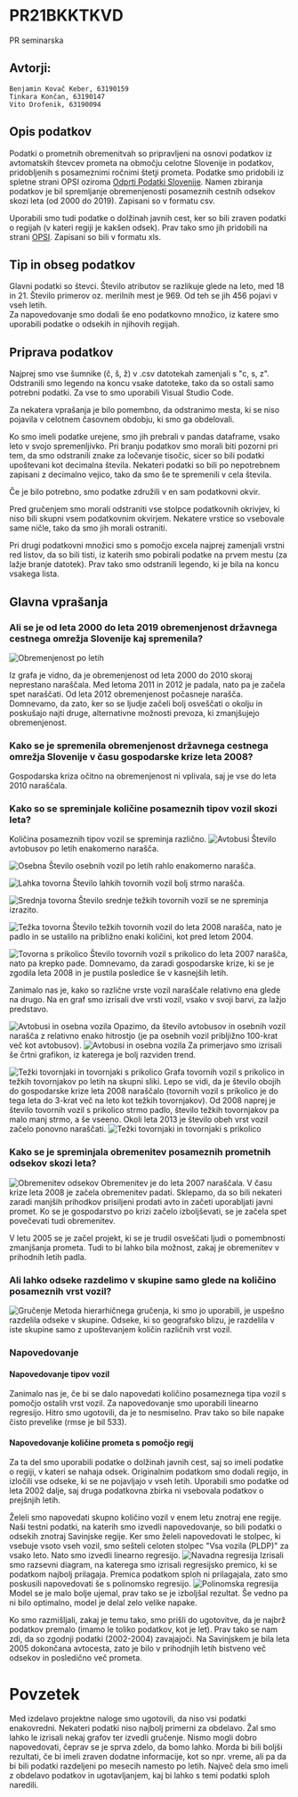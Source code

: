# PR21BKKTKVD
PR seminarska
## Avtorji:
    Benjamin Kovač Keber, 63190159 
    Tinkara Končan, 63190147
    Vito Drofenik, 63190094
    
    
## Opis podatkov
Podatki o prometnih obremenitvah so pripravljeni na osnovi podatkov iz avtomatskih 
števcev prometa na območju celotne Slovenije in podatkov, pridobljenih s posameznimi
ročnimi štetji prometa. Podatke smo pridobili iz spletne strani OPSI oziroma [Odprti 
Podatki Slovenije](https://podatki.gov.si/dataset/pldp-karte-prometnih-obremenitev). 
Namen zbiranja podatkov je bil spremljanje obremenjenosti posameznih cestnih odsekov skozi 
leta (od 2000 do 2019). Zapisani so v formatu csv. 

Uporabili smo tudi podatke o dolžinah javnih cest,
 ker so bili zraven podatki o regijah (v kateri regiji je kakšen odsek). Prav tako smo jih pridobili na strani
 [OPSI](https://podatki.gov.si/dataset/dolzine-javnih-cest-po-obcinah-od-leta-2002). Zapisani so bili v formatu xls. 

## Tip in obseg podatkov
Glavni podatki so števci. Število atributov se razlikuje glede na leto, med 18 in 21. Število primerov oz. merilnih mest je 969. 
Od teh se jih 456 pojavi v vseh letih.  
Za napovedovanje smo dodali še eno podatkovno množico, iz katere smo uporabili podatke o odsekih in njihovih regijah.


## Priprava podatkov
Najprej smo vse šumnike (č, š, ž) v .csv datotekah zamenjali s "c, s, z". Odstranili smo legendo na koncu vsake datoteke, 
tako da so ostali samo potrebni podatki. Za vse to smo uporabili Visual Studio Code. 

Za nekatera vprašanja je bilo pomembno, da odstranimo mesta, ki se niso pojavila v celotnem časovnem obdobju, ki smo ga obdelovali.

Ko smo imeli podatke urejene, smo jih prebrali v pandas dataframe, vsako leto v svojo spremenljivko. Pri branju podatkov smo 
morali biti pozorni pri tem, da smo odstranili znake za ločevanje tisočic, sicer so bili podatki upoštevani kot decimalna števila. 
Nekateri podatki so bili po nepotrebnem zapisani z decimalno vejico, tako da smo še te spremenili v cela števila.

Če je bilo potrebno, smo podatke združili v en sam podatkovni okvir.

Pred gručenjem smo morali odstraniti vse stolpce podatkovnih okrivjev, ki niso bili skupni vsem podatkovnim okvirjem. 
Nekatere vrstice so vsebovale same ničle, tako da smo jih morali ostraniti. 

Pri drugi podatkovni množici smo s pomočjo excela najprej zamenjali vrstni red listov, da so bili tisti, iz katerih 
smo pobirali podatke na prvem mestu (za lažje branje datotek). Prav tako smo odstranili legendo, ki je bila na koncu vsakega
lista.

## Glavna vprašanja
### Ali se je od leta 2000 do leta 2019 obremenjenost državnega cestnega omrežja Slovenije kaj spremenila?
![Obremenjenost po letih](slike/obremenjenostPoLetih.jpeg)

Iz grafa je vidno, da je obremenjenost od leta 2000 do 2010 skoraj neprestano naraščala. Med letoma 2011 in 2012 je 
padala, nato pa je začela spet naraščati. Od leta 2012 obremenjenost počasneje narašča. Domnevamo, da zato, ker so 
se ljudje začeli bolj osveščati o okolju in poskušajo najti druge, alternativne možnosti prevoza, ki zmanjšujejo obremenjenost. 

### Kako se je spremenila obremenjenost državnega cestnega omrežja Slovenije v času gospodarske krize leta 2008?
Gospodarska kriza očitno na obremenjenost ni vplivala, saj je vse do leta 2010 naraščala.

### Kako so se spreminjale količine posameznih tipov vozil skozi leta?
Količina posameznih tipov vozil se spreminja različno.
![Avtobusi](slike/avtobusiPoLetih.png)
Število avtobusov po letih enakomerno narašča.

![Osebna](slike/osebnaVozila.png)
Število osebnih vozil po letih rahlo enakomerno narašča.

![Lahka tovorna](slike/lahkaTovornaVozila.png)
Število lahkih tovornih vozil bolj strmo narašča.

![Srednja tovorna](slike/srednjaTovornaVozila.png)
Število srednje težkih tovornih vozil se ne spreminja izrazito.

![Težka tovorna](slike/tezkaTovornaVozila.png)
Število težkih tovornih vozil do leta 2008 narašča, nato je padlo in se ustalilo na približno enaki količini, kot 
pred letom 2004. 

![Tovorna s prikolico](slike/TovornaSPrikolico.png)
Število tovornih vozil s prikolico do leta 2007 narašča, nato pa krepko pade. Domnevamo, da zaradi gospodarske krize, 
ki se je zgodila leta 2008 in je pustila posledice še v kasnejših letih. 

Zanimalo nas je, kako so različne vrste vozil naraščale relativno ena glede na drugo. Na en graf smo izrisali dve vrsti vozil, 
vsako v svoji barvi, za lažjo predstavo.

![Avtobusi in osebna vozila](slike/avtobusiOsebna.png)
Opazimo, da število avtobusov in osebnih vozil narašča z relativno enako hitrostjo 
(je pa osebnih vozil pribljižno 100-krat več kot avtobusov).
![Avtobusi in osebna vozila ](slike/avtobusiOsebnaLine.png)
Za primerjavo smo izrisali še črtni grafikon, iz katerega je bolj razviden trend.

![Težki tovornjaki in tovornjaki s prikolico](slike/tovornjakiPrikolicaTezki.png)
Grafa tovornih vozil s prikolico in težkih tovornjakov po letih na skupni sliki. 
Lepo se vidi, da je število obojih do gospodarske krize leta 2008 naraščalo (tovornih vozil s prikolico 
je do tega leta do 3-krat več na leto kot težkih tovornjakov). Od 2008 naprej je število tovornih 
vozil s prikolico strmo padlo, število težkih tovornjakov pa malo manj strmo, a še vseeno. 
Okoli leta 2013 je število obeh vrst vozil začelo ponovno naraščati.
![Težki tovornjaki in tovornjaki s prikolico](slike/tovornjakiPrikolicaTezkiLine.png)

### Kako se je spreminjala obremenitev posameznih prometnih odsekov skozi leta?
![Obremenitev odsekov](slike/sprememba.jfif)
Obremenitev je do leta 2007 naraščala. V času krize leta 2008 je začela obremenitev padati. Sklepamo, da so bili nekateri zaradi 
manjših prihodkov prisiljeni prodati avto in začeti uporabljati javni promet. Ko se je gospodarstvo po krizi začelo izboljševati, 
se je začela spet povečevati tudi obremenitev. 

V letu 2005 se je začel projekt, ki se je trudil osveščati ljudi o pomembnosti zmanjšanja prometa. Tudi to bi lahko bila možnost, 
zakaj je obremenitev v prihodnih letih padla. 

### Ali lahko odseke razdelimo v skupine samo glede na količino posameznih vrst vozil?
![Gručenje](slike/gruce.png)
Metoda hierarhičnega gručenja, ki smo jo uporabili, je uspešno razdelila odseke v skupine. Odseke, ki so geografsko 
blizu, je razdelila v iste skupine samo z upoštevanjem količin različnih vrst vozil. 

### Napovedovanje 
#### Napovedovanje tipov vozil
Zanimalo nas je, če bi se dalo napovedati količino posameznega tipa vozil s pomočjo ostalih vrst vozil. Za napovedovanje smo uporabili
linearno regresijo. Hitro smo ugotovili, da je to nesmiselno. Prav tako so bile napake čisto prevelike (rmse je bil 533).

#### Napovedovanje količine prometa s pomočjo regij
Za ta del smo uporabili podatke o dolžinah javnih cest, saj so imeli podatke o regiji, v kateri se nahaja odsek. 
Originalnim podatkom smo dodali regijo, in izločili vse odseke, ki se ne pojavljajo v vseh letih. Uporabili smo podatke od leta
2002 dalje, saj druga podatkovna zbirka ni vsebovala podatkov o prejšnjih letih. 

Želeli smo napovedati skupno količino vozil v enem letu znotraj ene regije. Naši testni podatki, na katerih smo izvedli napovedovanje, 
so bili podatki o odsekih znotraj Savinjske regije. Ker smo želeli napovedovati le stolpec, ki vsebuje vsoto vseh vozil, smo
sešteli celoten stolpec "Vsa vozila (PLDP)" za vsako leto. Nato smo izvedli linearno regresijo. 
![Navadna regresija](slike/napovedovanjeRegije.jpg)
Izrisali smo razsevni diagram, na katerega smo izrisali regresijsko premico, ki se podatkom najbolj prilagaja.
Premica podatkom sploh ni prilagajala, zato smo poskusili napovedovati še s polinomsko regresijo.
![Polinomska regresija](slike/napovedovanjeRegijePoli.jpg)
Model se je malo bolje ujemal, prav tako se je izboljšal rezultat. Še vedno pa ni bilo optimalno, model je delal zelo velike napake.

Ko smo razmišljali, zakaj je temu tako, smo prišli do ugotovitve, da je najbrž podatkov premalo (imamo le toliko podatkov, kot je let).
Prav tako se nam zdi, da so zgodnji podatki (2002-2004) zavajajoči. Na Savinjskem je bila leta 2005 dokončana avtocesta, zato
je bilo v prihodnjih letih bistveno več odsekov in posledično več prometa.

# Povzetek
Med izdelavo projektne naloge smo ugotovili, da niso vsi podatki enakovredni. Nekateri podatki niso najbolj primerni za obdelavo.
Žal smo lahko le izrisali nekaj grafov ter izvedli gručenje. Nismo mogli dobro napovedovati, čeprav se je sprva zdelo, da bomo lahko. Morda bi bili 
boljši rezultati, če bi imeli zraven dodatne informacije, kot so npr. vreme, ali pa da bi bili podatki razdeljeni po mesecih namesto
po letih. Največ dela smo imeli z obdelavo podatkov in ugotavljanjem, kaj bi lahko s temi podatki sploh naredili.
